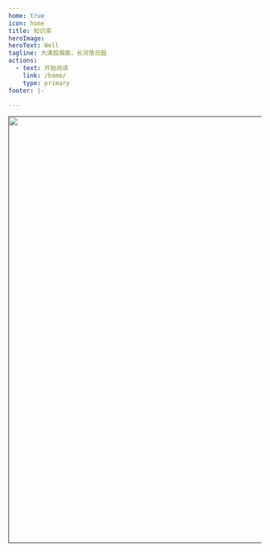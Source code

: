 ```yaml
---
home: true
icon: home
title: 知识库
heroImage:
heroText: Well
tagline: 大漠孤烟直，长河落日圆
actions:
  - text: 开始阅读
    link: /home/
    type: primary
footer: |-
 
---
```


<div align="center">
     <p>
        <a href="">
            <img src="https://pics-cloud.oss-cn-beijing.aliyuncs.com/202303082239642.jpg" style="margin: 0 auto; width: 850px;" />
        </a>
    </p>
</div>


